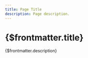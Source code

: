 ```yaml
---
title: Page Title
description: Page description.
---
```


<script lang="ts">
  import EmptyState from "../../../../examples/empty-state.svelte";
</script>

# {$frontmatter.title}

{$frontmatter.description}

<EmptyState />
